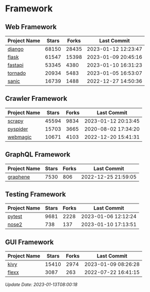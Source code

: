 # Framework

## Web Framework
| Project Name | Stars | Forks | Last Commit |
| ------------ | ----- | ----- | ----------- |
| [django](https://github.com/django/django) | 68150 | 28435 | 2023-01-12 12:23:47 |
| [flask](https://github.com/pallets/flask) | 61547 | 15398 | 2023-01-09 20:45:16 |
| [fastapi](https://github.com/tiangolo/fastapi) | 53345 | 4380 | 2023-01-10 16:31:23 |
| [tornado](https://github.com/tornadoweb/tornado) | 20934 | 5483 | 2023-01-05 16:53:07 |
| [sanic](https://github.com/sanic-org/sanic) | 16739 | 1488 | 2022-12-27 14:50:36 |

## Crawler Framework
| Project Name | Stars | Forks | Last Commit |
| ------------ | ----- | ----- | ----------- |
| [scrapy](https://github.com/scrapy/scrapy) | 45594 | 9834 | 2023-01-12 20:13:45 |
| [pyspider](https://github.com/binux/pyspider) | 15703 | 3665 | 2020-08-02 17:34:20 |
| [webmagic](https://github.com/code4craft/webmagic) | 10671 | 4103 | 2022-12-20 15:41:31 |

## GraphQL Framework
| Project Name | Stars | Forks | Last Commit |
| ------------ | ----- | ----- | ----------- |
| [graphene](https://github.com/graphql-python/graphene) | 7530 | 806 | 2022-12-25 21:59:05 |

## Testing Framework
| Project Name | Stars | Forks | Last Commit |
| ------------ | ----- | ----- | ----------- |
| [pytest](https://github.com/pytest-dev/pytest) | 9681 | 2228 | 2023-01-06 12:12:24 |
| [nose2](https://github.com/nose-devs/nose2) | 738 | 137 | 2023-01-10 17:13:51 |

## GUI Framework
| Project Name | Stars | Forks | Last Commit |
| ------------ | ----- | ----- | ----------- |
| [kivy](https://github.com/kivy/kivy) | 15410 | 2974 | 2023-01-09 08:26:28 |
| [flexx](https://github.com/flexxui/flexx) | 3087 | 263 | 2022-07-22 16:41:15 |

*Update Date: 2023-01-13T08:00:18*